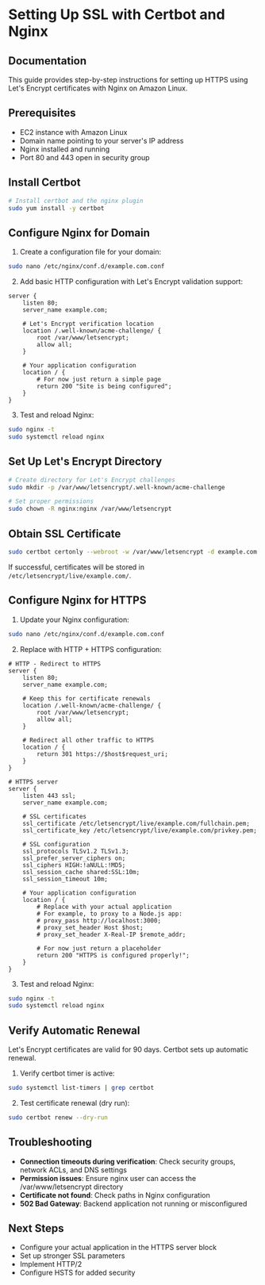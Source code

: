 # Setting Up SSL with Certbot and Nginx

## Documentation

This guide provides step-by-step instructions for setting up HTTPS using Let's Encrypt certificates with Nginx on Amazon Linux.

## Prerequisites

- EC2 instance with Amazon Linux
- Domain name pointing to your server's IP address
- Nginx installed and running
- Port 80 and 443 open in security group

## Install Certbot

```bash
# Install certbot and the nginx plugin
sudo yum install -y certbot
```

## Configure Nginx for Domain

1. Create a configuration file for your domain:

```bash
sudo nano /etc/nginx/conf.d/example.com.conf
```

2. Add basic HTTP configuration with Let's Encrypt validation support:

```nginx
server {
    listen 80;
    server_name example.com;

    # Let's Encrypt verification location
    location /.well-known/acme-challenge/ {
        root /var/www/letsencrypt;
        allow all;
    }

    # Your application configuration
    location / {
        # For now just return a simple page
        return 200 "Site is being configured";
    }
}
```

3. Test and reload Nginx:

```bash
sudo nginx -t
sudo systemctl reload nginx
```

## Set Up Let's Encrypt Directory

```bash
# Create directory for Let's Encrypt challenges
sudo mkdir -p /var/www/letsencrypt/.well-known/acme-challenge

# Set proper permissions
sudo chown -R nginx:nginx /var/www/letsencrypt
```

## Obtain SSL Certificate

```bash
sudo certbot certonly --webroot -w /var/www/letsencrypt -d example.com
```

If successful, certificates will be stored in `/etc/letsencrypt/live/example.com/`.

## Configure Nginx for HTTPS

1. Update your Nginx configuration:

```bash
sudo nano /etc/nginx/conf.d/example.com.conf
```

2. Replace with HTTP + HTTPS configuration:

```nginx
# HTTP - Redirect to HTTPS
server {
    listen 80;
    server_name example.com;

    # Keep this for certificate renewals
    location /.well-known/acme-challenge/ {
        root /var/www/letsencrypt;
        allow all;
    }

    # Redirect all other traffic to HTTPS
    location / {
        return 301 https://$host$request_uri;
    }
}

# HTTPS server
server {
    listen 443 ssl;
    server_name example.com;

    # SSL certificates
    ssl_certificate /etc/letsencrypt/live/example.com/fullchain.pem;
    ssl_certificate_key /etc/letsencrypt/live/example.com/privkey.pem;

    # SSL configuration
    ssl_protocols TLSv1.2 TLSv1.3;
    ssl_prefer_server_ciphers on;
    ssl_ciphers HIGH:!aNULL:!MD5;
    ssl_session_cache shared:SSL:10m;
    ssl_session_timeout 10m;

    # Your application configuration
    location / {
        # Replace with your actual application
        # For example, to proxy to a Node.js app:
        # proxy_pass http://localhost:3000;
        # proxy_set_header Host $host;
        # proxy_set_header X-Real-IP $remote_addr;
        
        # For now just return a placeholder
        return 200 "HTTPS is configured properly!";
    }
}
```

3. Test and reload Nginx:

```bash
sudo nginx -t
sudo systemctl reload nginx
```

## Verify Automatic Renewal

Let's Encrypt certificates are valid for 90 days. Certbot sets up automatic renewal.

1. Verify certbot timer is active:

```bash
sudo systemctl list-timers | grep certbot
```

2. Test certificate renewal (dry run):

```bash
sudo certbot renew --dry-run
```

## Troubleshooting

- **Connection timeouts during verification**: Check security groups, network ACLs, and DNS settings
- **Permission issues**: Ensure nginx user can access the /var/www/letsencrypt directory
- **Certificate not found**: Check paths in Nginx configuration
- **502 Bad Gateway**: Backend application not running or misconfigured

## Next Steps

- Configure your actual application in the HTTPS server block
- Set up stronger SSL parameters
- Implement HTTP/2
- Configure HSTS for added security

